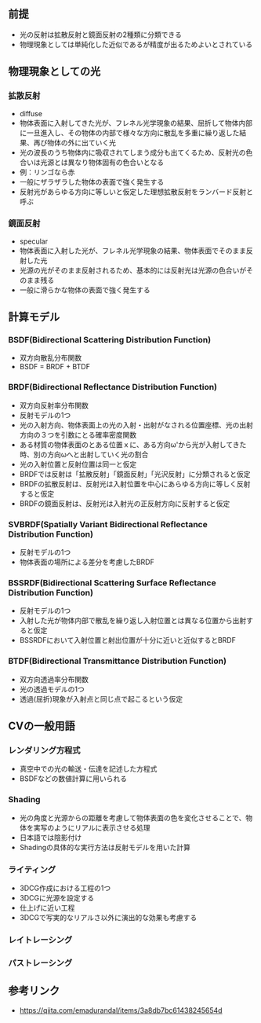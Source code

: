## 前提
* 光の反射は拡散反射と鏡面反射の2種類に分類できる
* 物理現象としては単純化した近似であるが精度が出るためよいとされている

## 物理現象としての光

### 拡散反射
* diffuse
* 物体表面に入射してきた光が、フレネル光学現象の結果、屈折して物体内部に一旦進入し、その物体の内部で様々な方向に散乱を多重に繰り返した結果、再び物体の外に出ていく光
* 光の波長のうち物体内に吸収されてしまう成分も出てくるため、反射光の色合いは光源とは異なり物体固有の色合いとなる
* 例：リンゴなら赤
* 一般にザラザラした物体の表面で強く発生する
* 反射光があらゆる方向に等しいと仮定した理想拡散反射をランバード反射と呼ぶ

### 鏡面反射
* specular
* 物体表面に入射した光が、フレネル光学現象の結果、物体表面でそのまま反射した光
* 光源の光がそのまま反射されるため、基本的には反射光は光源の色合いがそのまま残る
* 一般に滑らかな物体の表面で強く発生する

## 計算モデル
### BSDF(Bidirectional Scattering Distribution Function)
* 双方向散乱分布関数
* BSDF = BRDF + BTDF

### BRDF(Bidirectional Reflectance Distribution Function)
* 双方向反射率分布関数
* 反射モデルの1つ
* 光の入射方向、物体表面上の光の入射・出射がなされる位置座標、光の出射方向の３つを引数にとる確率密度関数
* ある材質の物体表面のとある位置ｘに、ある方向ω'から光が入射してきた時、別の方向ωへと出射していく光の割合
* 光の入射位置と反射位置は同一と仮定
* BRDFでは反射は「拡散反射」「鏡面反射」「光沢反射」に分類されると仮定
* BRDFの拡散反射は、反射光は入射位置を中心にあらゆる方向に等しく反射すると仮定
* BRDFの鏡面反射は、反射光は入射光の正反射方向に反射すると仮定

### SVBRDF(Spatially Variant Bidirectional Reflectance Distribution Function)
* 反射モデルの1つ
* 物体表面の場所による差分を考慮したBRDF

### BSSRDF(Bidirectional Scattering Surface Reflectance Distribution Function)
* 反射モデルの1つ
* 入射した光が物体内部で散乱を繰り返し入射位置とは異なる位置から出射すると仮定
* BSSRDFにおいて入射位置と射出位置が十分に近いと近似するとBRDF

### BTDF(Bidirectional Transmittance Distribution Function)
* 双方向透過率分布関数
* 光の透過モデルの1つ
* 透過(屈折)現象が入射点と同じ点で起こるという仮定

## CVの一般用語
### レンダリング方程式
* 真空中での光の輸送・伝達を記述した方程式
* BSDFなどの数値計算に用いられる

### Shading
* 光の角度と光源からの距離を考慮して物体表面の色を変化させることで、物体を実写のようにリアルに表示させる処理
* 日本語では陰影付け
* Shadingの具体的な実行方法は反射モデルを用いた計算

### ライティング
* 3DCG作成における工程の1つ
* 3DCGに光源を設定する
* 仕上げに近い工程
* 3DCGで写実的なリアルさ以外に演出的な効果も考慮する

### レイトレーシング

### パストレーシング

## 参考リンク
* https://qiita.com/emadurandal/items/3a8db7bc61438245654d
